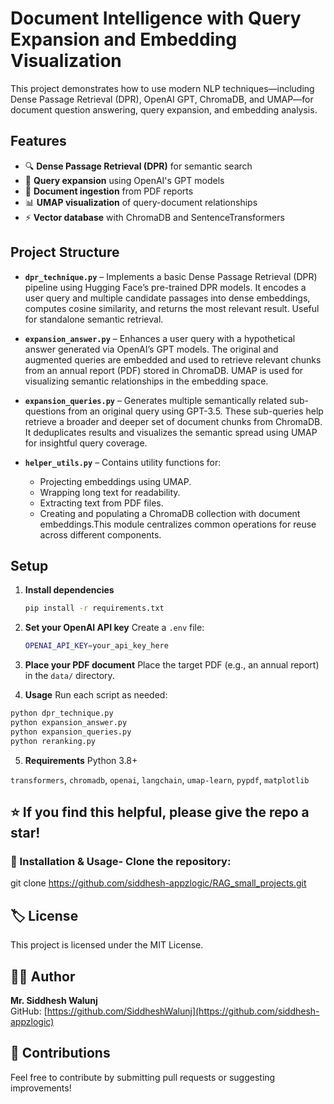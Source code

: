 # Document Intelligence with Query Expansion and Embedding Visualization

This project demonstrates how to use modern NLP techniques—including Dense Passage Retrieval (DPR), OpenAI GPT, ChromaDB, and UMAP—for document question answering, query expansion, and embedding analysis.

## Features

- 🔍 **Dense Passage Retrieval (DPR)** for semantic search
- 🧠 **Query expansion** using OpenAI's GPT models
- 📄 **Document ingestion** from PDF reports
- 📊 **UMAP visualization** of query-document relationships
- ⚡ **Vector database** with ChromaDB and SentenceTransformers

## Project Structure

- **`dpr_technique.py`** – Implements a basic Dense Passage Retrieval (DPR) pipeline using Hugging Face’s pre-trained DPR models. It encodes a user query and multiple candidate passages into dense embeddings, computes cosine similarity, and returns the most relevant result. Useful for standalone semantic retrieval.

- **`expansion_answer.py`** – Enhances a user query with a hypothetical answer generated via OpenAI’s GPT models. The original and augmented queries are embedded and used to retrieve relevant chunks from an annual report (PDF) stored in ChromaDB. UMAP is used for visualizing semantic relationships in the embedding space.

- **`expansion_queries.py`** – Generates multiple semantically related sub-questions from an original query using GPT-3.5. These sub-queries help retrieve a broader and deeper set of document chunks from ChromaDB. It deduplicates results and visualizes the semantic spread using UMAP for insightful query coverage.

- **`helper_utils.py`** – Contains utility functions for:
   - Projecting embeddings using UMAP.
   - Wrapping long text for readability.
   - Extracting text from PDF files.
   - Creating and populating a ChromaDB collection with document embeddings.This module centralizes common operations for reuse across different components.

## Setup

1. **Install dependencies**
   ```bash
   pip install -r requirements.txt
   ```

2. **Set your OpenAI API key**
Create a `.env` file:
   
   ```bash
   OPENAI_API_KEY=your_api_key_here
   ```

3. **Place your PDF document**
Place the target PDF (e.g., an annual report) in the `data/`  directory.

4. **Usage**
Run each script as needed:

```bash
python dpr_technique.py
python expansion_answer.py
python expansion_queries.py
python reranking.py
```
5. **Requirements**
Python 3.8+

`transformers`, `chromadb`, `openai`, `langchain`, `umap-learn`, `pypdf`, `matplotlib`

## ⭐️ If you find this helpful, please give the repo a star!


### 🔧 Installation & Usage- Clone the repository:
git clone https://github.com/siddhesh-appzlogic/RAG_small_projects.git

## 🏷️ License
This project is licensed under the MIT License.

## 🧑‍💻 Author

**Mr. Siddhesh Walunj**  
GitHub: [https://github.com/SiddheshWalunj](https://github.com/siddhesh-appzlogic)

## 🤝 Contributions
Feel free to contribute by submitting pull requests or suggesting improvements!
